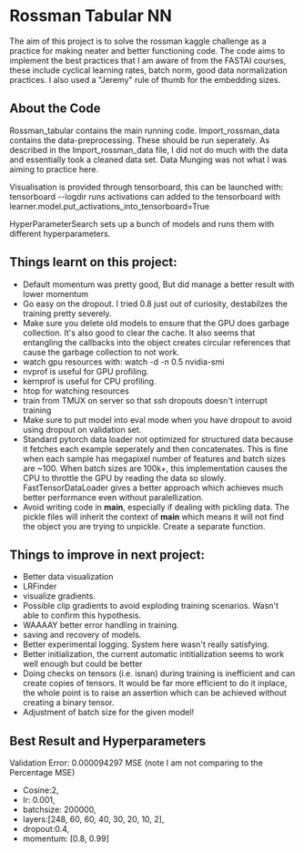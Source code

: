 # Rossman Tabular NN
The aim of this project is to solve the rossman kaggle challenge as a practice for making neater and better functioning code. 
The code aims to implement the best practices that I am aware of from the FASTAI courses, these include cyclical learning rates, batch norm, good data normalization practices. 
I also used a "Jeremy" rule of thumb for the embedding sizes. 

## About the Code
Rossman_tabular contains the main running code. 
Import_rossman_data contains the data-preprocessing. These should be run seperately. 
As described in the Import_rossman_data file, I did not do much with the data and essentially took a cleaned data set. 
Data Munging was not what I was aiming to practice here. 

Visualisation is provided through tensorboard, this can be launched with: tensorboard --logdir runs
activations can added to the tensorboard with learner.model.put_activations_into_tensorboard=True

HyperParameterSearch sets up a bunch of models and runs them with different hyperparameters. 

## Things learnt on this project:
- Default momentum was pretty good, But did manage a better result with lower momentum
- Go easy on the dropout. I tried 0.8 just out of curiosity, destabilzes the training pretty severely.
- Make sure you delete old models to ensure that the GPU does garbage collection. It's also good to clear the cache. It also seems that entangling the callbacks into the object creates circular references that cause the garbage collection to not work.  
- watch gpu resources with: watch -d -n 0.5 nvidia-smi 
- nvprof is useful for GPU profiling. 
- kernprof is useful for CPU profiling. 
- htop for watching resources
- train from TMUX on server so that ssh dropouts doesn't interrupt training
- Make sure to put model into eval mode when you have dropout to avoid using dropout on validation set. 
- Standard pytorch data loader not optimized for structured data because it fetches each example seperately and then concatenates. This is fine when each sample has megapixel number of features and batch sizes are ~100. When batch sizes are 100k+, this implementation causes the CPU to throttle the GPU by reading the data so slowly. FastTensorDataLoader gives a better approach which achieves much better performance even without paralellization. 
- Avoid writing code in __main__, especially if dealing with pickling data. The pickle files will inherit the context of __main__ which means it will not find the object you are trying to unpickle. Create a separate function. 
## Things to improve in next project:
- Better data visualization
- LRFinder
- visualize gradients. 
- Possible clip gradients to avoid exploding training scenarios. Wasn't able to confirm this hypothesis.
- WAAAAY better error handling in training.  
- saving and recovery of models. 
- Better experimental logging. System here wasn't really satisfying. 
- Better initialization, the current automatic intitialization seems to work well enough but could be better
- Doing checks on tensors (i.e. isnan) during training is inefficient and can create copies of tensors. It would be far more efficient to do it inplace, the whole point is to raise an assertion which can be achieved without creating a binary tensor. 
- Adjustment of batch size for the given model!

## Best Result and Hyperparameters
Validation Error: 0.000094297 MSE (note I am not comparing to the Percentage MSE)
- Cosine:2, 
- lr: 0.001, 
- batchsize: 200000, 
- layers:[248, 60, 60, 40, 30, 20, 10, 2], 
- dropout:0.4,
- momentum: [0.8, 0.99]


